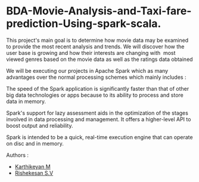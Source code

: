 # BDA-Movie-Analysis-and-Taxi-fare-prediction-Using-spark-scala.
This project's main goal is to determine how movie data may be examined to provide the most recent analysis and trends. We will discover how the user base is growing and how their interests are changing with  most viewed genres based on the movie data as well as the ratings data obtained 


We will be executing our projects in Apache Spark which as many advantages over the normal processing schemes which mainly includes : 

The speed of the Spark application is significantly faster than that of other big data technologies or apps because to its ability to process and store data in memory. 

Spark's support for lazy assessment aids in the optimization of the stages involved in data processing and management. It offers a higher-level API to boost output and reliability. 

Spark is intended to be a quick, real-time execution engine that can operate on disc and in memory. 



Authors : 
- [Karthikeyan M](https://github.com/karthikeyan1708)
- [Rishekesan S.V](https://github.com/Rishekesan3012)
